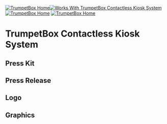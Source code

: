[![TrumpetBox Home](https://trumpetbox.com/assets/images/home.svg)](https://trumpetbox.com)[![Works With TrumpetBox Contactless Kiosk System](https://trumpetbox.com/assets/images/trumpetbox-logo.svg)](https://trumpetbox.com)
[![TrumpetBox Home](https://trumpetbox.com/assets/images/trumpetbox-logo.svg)](https://trumpetbox.com)
[![TrumpetBox Home](https://trumpetbox.com/assets/images/home.svg)](https://trumpetbox.com)
# TrumpetBox Contactless Kiosk System
## Press Kit
## Press Release
## Logo
## Graphics
